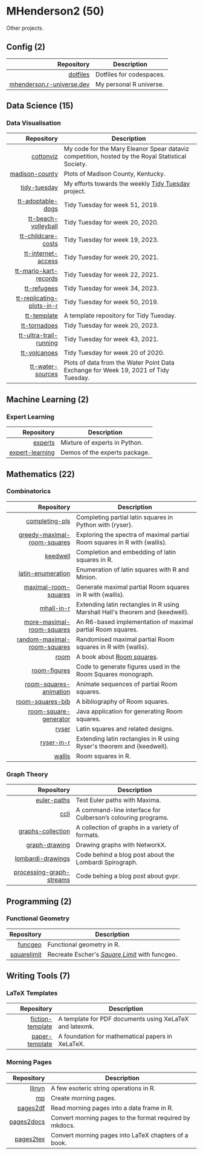 # MHenderson2 (50)

Other projects.

## Config (2)

| Repository                                                                           | Description              |
| -----------------------------------------------------------------------------------: | ------------------------ |
| [dotfiles](https://github.com/MHenderson/dotfiles)                                   | Dotfiles for codespaces. |
| [mhenderson.r-universe.dev](https://github.com/MHenderson/mhenderson.r-universe.dev) | My personal R universe.  |

## Data Science (15)

### Data Visualisation

| Repository                                                                           | Description                                                                                           |
| -----------------------------------------------------------------------------------: | ----------------------------------------------------------------------------------------------------- |
| [cottonviz](https://github.com/MHenderson/cottonviz)                                 | My code for the Mary Eleanor Spear dataviz competition, hosted by the Royal Statistical Society.      |
| [madison-county](https://github.com/MHenderson/madison-county)                       | Plots of Madison County, Kentucky.                                                                    |
| [tidy-tuesday](https://github.com/MHenderson/tidy-tuesday)                           | My efforts towards the weekly [Tidy Tuesday](https://github.com/rfordatascience/tidytuesday) project. |
| [tt-adoptable-dogs](https://github.com/MHenderson/tt-adoptable-dogs)                 | Tidy Tuesday for week 51, 2019.                                                                       |
| [tt-beach-volleyball](https://github.com/MHenderson/tt-beach-volleyball)             | Tidy Tuesday for week 20, 2020.                                                                       |
| [tt-childcare-costs](https://github.com/MHenderson/tt-childcare-costs)               | Tidy Tuesday for week 19, 2023.                                                                       |
| [tt-internet-access](https://github.com/MHenderson/tt-internet-access)               | Tidy Tuesday for week 20, 2021.                                                                       |
| [tt-mario-kart-records](https://github.com/MHenderson/tt-mario-kart-records)         | Tidy Tuesday for week 22, 2021.                                                                       |
| [tt-refugees](https://github.com/MHenderson/tt-refugees)                             | Tidy Tuesday for week 34, 2023.                                                                       |
| [tt-replicating-plots-in-r](https://github.com/MHenderson/tt-replicating-plots-in-r) | Tidy Tuesday for week 50, 2019.                                                                       |
| [tt-template](https://github.com/MHenderson/tt-template)                             | A template repository for Tidy Tuesday.                                                               |
| [tt-tornadoes](https://github.com/MHenderson/tt-tornadoes)                           | Tidy Tuesday for week 20, 2023.                                                                       |
| [tt-ultra-trail-running](https://github.com/MHenderson/tt-ultra-trail-running)       | Tidy Tuesday for week 43, 2021.                                                                       |
| [tt-volcanoes](https://github.com/MHenderson/tt-volcanoes)                           | Tidy Tuesday for week 20 of 2020.                                                                     |
| [tt-water-sources](https://github.com/MHenderson/tt-water-sources)                   | Plots of data from the Water Point Data Exchange for Week 19, 2021 of Tidy Tuesday.                   |

## Machine Learning (2)

### Expert Learning

| Repository                                                        | Description                      |
| ----------------------------------------------------------------: | -------------------------------- |
| [experts](https://github.com/MHenderson/experts)                  | Mixture of experts in Python.    |
| [expert-learning](https://github.com/MHenderson/expert-learning)  | Demos of the experts package.    |

## Mathematics (22)

### Combinatorics

| Repository                                                                               | Description                                                                   |
| ---------------------------------------------------------------------------------------: | ----------------------------------------------------------------------------- |
| [completing-pls](https://github.com/MHenderson/completing-pls)                           | Completing partial latin squares in Python with {ryser}.                      |
| [greedy-maximal-room-squares](https://github.com/MHenderson/greedy-maximal-room-squares) | Exploring the spectra of maximal partial Room squares in R with {wallis}.     |
| [keedwell](https://github.com/MHenderson/keedwell)                                       | Completion and embedding of latin squares in R.                               |
| [latin-enumeration](https://github.com/MHenderson/latin-enumeration)                     | Enumeration of latin squares with R and Minion.                               |
| [maximal-room-squares](https://github.com/MHenderson/maximal-room-squares)               | Generate maximal partial Room squares in R with {wallis}.                     |
| [mhall-in-r](https://github.com/MHenderson/mhall-in-r)                                   | Extending latin rectangles in R using Marshall Hall's theorem and {keedwell}. |
| [more-maximal-room-squares](https://github.com/MHenderson/maximal-room-squares)          | An R6-based implementation of maximal partial Room squares.                   |
| [random-maximal-room-squares](https://github.com/MHenderson/random-maximal-room-squares) | Randomised maximal partial Room squares in R with {wallis}.                   |
| [room](https://github.com/MHenderson/room)                                               | A book about [Room squares](https://en.wikipedia.org/wiki/Room_square).       |
| [room-figures](https://github.com/MHenderson/room-figures)                               | Code to generate figures used in the Room Squares monograph.                  | 
| [room-squares-animation](https://github.com/MHenderson/room-squares-animation)           | Animate sequences of partial Room squares.                                    |
| [room-squares-bib](https://github.com/MHenderson/room-squares-bib)                       | A bibliography of Room squares.                                               |
| [room-square-generator](https://github.com/MHenderson/room-square-generator)             | Java application for generating Room squares.                                 |
| [ryser](https://github.com/MHenderson/ryser)                                             | Latin squares and related designs.                                            |
| [ryser-in-r](https://github.com/MHenderson/ryser-in-r)                                   | Extending latin rectangles in R using Ryser's theorem and {keedwell}.         |
| [wallis](https://github.com/MHenderson/wallis)                                           | Room squares in R.                                                            |

### Graph Theory

| Repository                                                                         | Description                                                  |
| ---------------------------------------------------------------------------------: | ------------------------------------------------------------ |
| [euler-paths](https://github.com/MHenderson/euler-paths)                           | Test Euler paths with Maxima.                                |
| [ccli](https://github.com/MHenderson/ccli)                                         | A command-line interface for Culberson’s colouring programs. |
| [graphs-collection](https://github.com/MHenderson/graphs-collection)               | A collection of graphs in a variety of formats.              |
| [graph-drawing](https://github.com/MHenderson/graph-drawing)                       | Drawing graphs with NetworkX.                                |
| [lombardi-drawings](https://github.com/MHenderson/lombardi-drawings)               | Code behind a blog post about the Lombardi Spirograph.       |
| [processing-graph-streams](https://github.com/MHenderson/processing-graph-streams) | Code behing a blog post about gvpr.                          |

## Programming (2)

### Functional Geometry

| Repository                                                 | Description                                                                                                    |
| ---------------------------------------------------------: | -------------------------------------------------------------------------------------------------------------- |
| [funcgeo](https://github.com/MHenderson/funcgeo)           | Functional geometry in R.                                                                                      |
| [squarelimit](https://github.com/MHenderson/squarelimit)   | Recreate Escher's [*Square Limit*](https://www.nga.gov/collection/art-object-page.135604.html) with funcgeo.   |

## Writing Tools (7)

### LaTeX Templates

| Repository                                                             | Description                                                             |
| ---------------------------------------------------------------------: | ----------------------------------------------------------------------- |
| [fiction-template](https://github.com/MHenderson/fiction-template)     | A template for PDF documents using XeLaTeX and latexmk.                 |
| [paper-template](https://github.com/MHenderson/paper-template)         | A foundation for mathematical papers in XeLaTeX.                        |

### Morning Pages

| Repository                                                | Description                                              |
| --------------------------------------------------------: | -------------------------------------------------------- |
| [llinyn](https://github.com/MHenderson/llinyn)            | A few esoteric string operations in R.                   |
| [mp](https://github.com/MHenderson/mp)                    | Create morning pages.                                    |
| [pages2df](https://github.com/MHenderson/pages2df)        | Read morning pages into a data frame in R.               |
| [pages2docs](https://github.com/MHenderson/pages2docs)    | Convert morning pages to the format required by mkdocs.  |
| [pages2tex](https://github.com/MHenderson/pages2tex)      | Convert morning pages into LaTeX chapters of a book.     |

